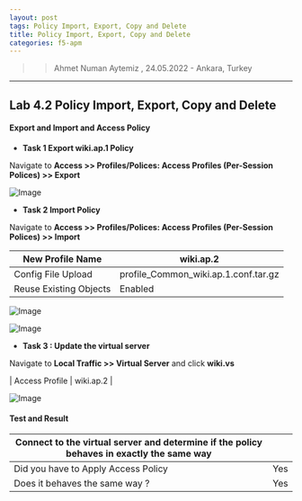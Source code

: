 ```yaml
---
layout: post
tags: Policy Import, Export, Copy and Delete 
title: Policy Import, Export, Copy and Delete  
categories: f5-apm
---
```


>> Ahmet Numan Aytemiz , 24.05.2022 - Ankara, Turkey

---

## Lab 4.2 Policy Import, Export, Copy and Delete 

#### Export and Import and Access Policy

- **Task 1 Export wiki.ap.1 Policy**

Navigate to **Access >> Profiles/Polices: Access Profiles (Per-Session Polices) >> Export** 

![Image](/img/exportpolicy.png)

- **Task 2 Import Policy**

Navigate to **Access >> Profiles/Polices: Access Profiles (Per-Session Polices) >> Import**

| New Profile Name           | wiki.ap.2          | 
| -----------                | -----------        | 
| Config File Upload         |  profile_Common_wiki.ap.1.conf.tar.gz  |  
| Reuse Existing Objects |  Enabled   | 


![Image](/img/importpolicy.png)

![Image](/img/import-policy.png)

- **Task 3 : Update the virtual server**

Navigate to **Local Traffic >> Virtual Server** and click **wiki.vs**

| Access Profile           | wiki.ap.2          | 

![Image](/img/wikiap2.png)


#### Test and Result

| Connect to the virtual server and determine if the policy behaves in exactly the same way           |           | 
| -----------                | -----------        | 
| Did you have to Apply Access Policy         |  Yes  |  
| Does it behaves the same way ? |  Yes   | 







